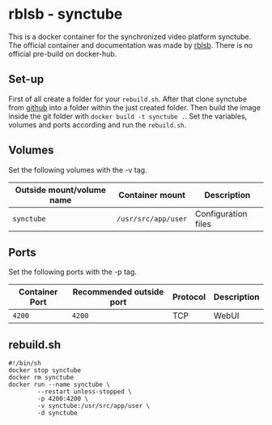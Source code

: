 # rblsb - synctube

This is a docker container for the synchronized video platform synctube.
The official container and documentation was made by [rblsb](https://github.com/rblsb/synctube).
There is no official pre-build on docker-hub.

## Set-up

First of all create a folder for your `rebuild.sh`.
After that clone synctube from [github](https://github.com/rblsb/synctube) into
a folder within the just created folder.
Then build the image inside the git folder with `docker build -t synctube .`.
Set the variables, volumes and ports according and run the `rebuild.sh`.


## Volumes

Set the following volumes with the -v tag.

| Outside mount/volume name | Container mount     | Description         |
| ------------------------- | ------------------- | ------------------- |
| `synctube`                | `/usr/src/app/user` | Configuration files |

## Ports

Set the following ports with the -p tag.

| Container Port | Recommended outside port | Protocol | Description |
| -------------- | ------------------------ | -------- | ----------- |
| `4200`         | `4200`                   | TCP      | WebUI       |

## rebuild.sh

```shell
#!/bin/sh
docker stop synctube
docker rm synctube
docker run --name synctube \
        --restart unless-stopped \
        -p 4200:4200 \
        -v synctube:/usr/src/app/user \
        -d synctube
```
